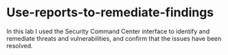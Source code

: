 # Use-reports-to-remediate-findings
In this lab I used the Security Command Center interface to identify and remediate threats and vulnerabilities, and confirm that the issues have been resolved.
